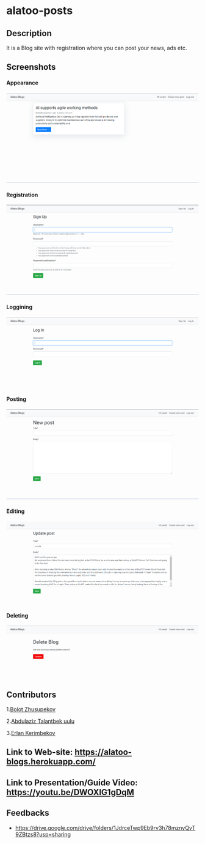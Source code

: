 # alatoo-posts

## Description

It is a Blog site with registration where you can post your news, ads etc.
## Screenshots

#### Appearance

![](https://github.com/BolotZhusupekov07/alatoo-posts/blob/master/img/Screenshot_1.png)
#### Registration

![](https://github.com/BolotZhusupekov07/alatoo-posts/blob/master/img/Screenshot_3.png)
#### Loggining

![](https://github.com/BolotZhusupekov07/alatoo-posts/blob/master/img/Screenshot_6.png)
#### Posting

![](https://github.com/BolotZhusupekov07/alatoo-posts/blob/master/img/Screenshot_2.png)
#### Editing

![](https://github.com/BolotZhusupekov07/alatoo-posts/blob/master/img/Screenshot_5.png)
#### Deleting

![](https://github.com/BolotZhusupekov07/alatoo-posts/blob/master/img/Screenshot_4.png)
## Contributors

1.[Bolot Zhusupekov](https://github.com/BolotZhusupekov07)

2.[Abdulaziz Talantbek uulu](https://github.com/cwarkk)

3.[Erlan Kerimbekov](https://github.com/K-Erlan)

## Link to Web-site: https://alatoo-blogs.herokuapp.com/

## Link to Presentation/Guide Video: https://youtu.be/DWOXIG1gDqM

## Feedbacks

 - https://drive.google.com/drive/folders/1JdrceTwp9Eb9rv3h78mznyQvT9ZBtzs8?usp=sharing
